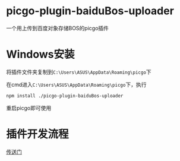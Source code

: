 # picgo-plugin-baiduBos-uploader
一个用上传到百度对象存储BOS的picgo插件
# Windows安装
将插件文件夹复制到`C:\Users\ASUS\AppData\Roaming\picgo`下

在cmd进入`C:\Users\ASUS\AppData\Roaming\picgo`下，执行

```sh
npm install ./picgo-plugin-baiduBos-uploader
```

重启picgo即可使用

# 插件开发流程
[传送门]([https://ningye.top/2021/07/19/1718/](https://blog.csdn.net/Bob_ganxin/article/details/118914430)https://blog.csdn.net/Bob_ganxin/article/details/118914430)
